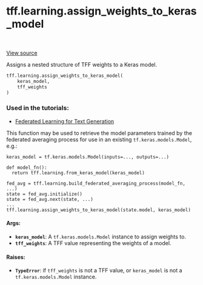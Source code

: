 <div itemscope itemtype="http://developers.google.com/ReferenceObject">
<meta itemprop="name" content="tff.learning.assign_weights_to_keras_model" />
<meta itemprop="path" content="Stable" />
</div>

# tff.learning.assign_weights_to_keras_model

<table class="tfo-notebook-buttons tfo-api" align="left">
</table>

<a target="_blank" href="http://github.com/tensorflow/federated/tree/master/tensorflow_federated/python/learning/keras_utils.py">View
source</a>

Assigns a nested structure of TFF weights to a Keras model.

```python
tff.learning.assign_weights_to_keras_model(
    keras_model,
    tff_weights
)
```

### Used in the tutorials:

*   [Federated Learning for Text Generation](https://www.tensorflow.org/federated/tutorials/federated_learning_for_text_generation)

This function may be used to retrieve the model parameters trained by the
federated averaging process for use in an existing `tf.keras.models.Model`,
e.g.:

```
keras_model = tf.keras.models.Model(inputs=..., outputs=...)

def model_fn():
  return tff.learning.from_keras_model(keras_model)

fed_avg = tff.learning.build_federated_averaging_process(model_fn, ...)
state = fed_avg.initialize()
state = fed_avg.next(state, ...)
...
tff.learning.assign_weights_to_keras_model(state.model, keras_model)
```

#### Args:

*   <b>`keras_model`</b>: A `tf.keras.models.Model` instance to assign weights
    to.
*   <b>`tff_weights`</b>: A TFF value representing the weights of a model.

#### Raises:

*   <b>`TypeError`</b>: if `tff_weights` is not a TFF value, or `keras_model` is
    not a `tf.keras.models.Model` instance.
